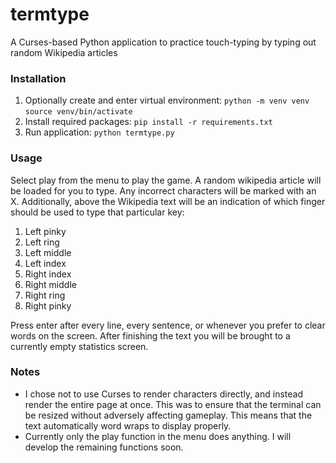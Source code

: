 # termtype

A Curses-based Python application to practice touch-typing by typing out random Wikipedia articles

### Installation

1. Optionally create and enter virtual environment:
	`python -m venv venv`
	`source venv/bin/activate`
2. Install required packages: `pip install -r requirements.txt`
3. Run application: `python termtype.py`

### Usage
Select play from the menu to play the game. A random wikipedia article will be loaded for you to type. Any incorrect characters will be marked with an X. Additionally, above the Wikipedia text will be an indication of which finger should be used to type that particular key:
1. Left pinky
2. Left ring
3. Left middle
4. Left index
5. Right index
6. Right middle
7. Right ring
8. Right pinky

Press enter after every line, every sentence, or whenever you prefer to clear words on the screen. After finishing the text you will be brought to a currently empty statistics screen.

### Notes
- I chose not to use Curses to render characters directly, and instead render the entire page at once. This was to ensure that the terminal can be resized without adversely affecting gameplay. This means that the text automatically word wraps to display properly.
- Currently only the play function in the menu does anything. I will develop the remaining functions soon.
